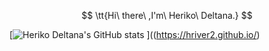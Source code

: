 
$$
\tt{Hi\ there\ ,I'm\ Heriko\ Deltana.}
$$

[![Heriko Deltana's GitHub stats](https://github-readme-stats.vercel.app/api?username=HRiver2&show_icons=true)
]((https://hriver2.github.io/)
